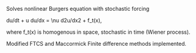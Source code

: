 Solves nonlinear Burgers equation with stochastic forcing

du/dt + u du/dx = \nu d2u/dx2 + f_t(x),

where f_t(x) is homogenous in space, stochastic in time (Wiener process).

Modified FTCS and Maccormick Finite difference methods implemented.
